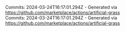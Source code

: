 Commits: 2024-03-24T16:17:01.294Z - Generated via https://github.com/marketplace/actions/artificial-grass
<br>
Commits: 2024-03-24T16:17:01.294Z - Generated via https://github.com/marketplace/actions/artificial-grass
<br>
